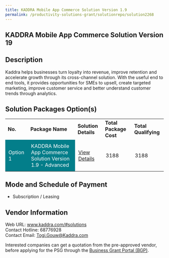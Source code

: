 ```yaml
---
title: KADDRA Mobile App Commerce Solution Version 1.9
permalink: /productivity-solutions-grant/solutionrepo/solution2268
---
```


## KADDRA Mobile App Commerce Solution Version 19

## Description

Kaddra helps businesses turn loyalty into revenue, improve retention and accelerate growth through its cross-channel solution. With the useful end to end tools, it provides opportunities for SMEs to upsell, create targeted marketing, improve customer service and better understand customer trends through analytics.

## Solution Packages Option(s)

<table>
<tr>
<td><b>No.</b></td>
<td><b>Package Name</b></td>
<td><b>Solution Details</b></td>
<td><b>Total Package Cost</b></td>
<td><b>Total Qualifying</b></td>
</tr>
<tr>
<td style='padding: 10px; background-color: #037E8A; color: #FFFFFF;'>Option 1</td>
<td style='padding: 10px; background-color: #037E8A; color: #FFFFFF;'>KADDRA Mobile App Commerce Solution Version 1.9 - Advanced</td>
<td style='padding: 10px;'><a href='https://www.gobusiness.gov.sg/images/psg/Kaddra20200564_Desensitised_Annex_3_Part_2.pdf' target='_blank'>View Details</a></td>
<td style='padding: 10px;'>3188</td>
<td style='padding: 10px;'>3188</td>
</tr>
</table>

## Mode and Schedule of Payment

 - Subscription / Leasing

## Vendor Information

 Web URL: www.kaddra.com/#solutions <br>Contact Hotline: 68776928 <br>Contact Email: Togi.Gouw@Kaddra.com <br>

Interested companies can get a quotation from the pre-approved vendor, before applying for the PSG through the <a href='https://www.businessgrants.gov.sg/' target='_blank' rel='noopener'>Business Grant Portal (BGP)</a>.

<script src="/jquery/resize-tables.js"></script>
